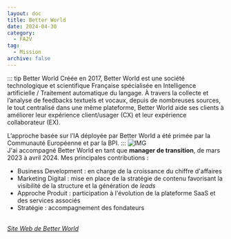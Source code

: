 ```yaml
---
layout: doc
title: Better World
date: 2024-04-30
category:
  - FA2V
tag:
  - Mission
archive: false
---
```


::: tip Better World
Créée en 2017, Better World est une société technologique et scientifique Française spécialisée en Intelligence artificielle / Traitement automatique du langage. À travers la collecte et l’analyse de feedbacks textuels et vocaux, depuis de nombreuses sources, le tout centralisé dans une même plateforme, Better World aide ses clients à améliorer leur expérience client/usager (CX) et leur expérience collaborateur (EX).

L’approche basée sur l’IA déployée par Better World a été primée par la Communauté Européenne et par la BPI.
:::
![IMG](/assets/img/logo_bw.webp "Product management")
<br>
J'ai accompagné Better World en tant que **manager de transition**, de mars 2023 à avril 2024. Mes principales contributions :

- Business Development : en charge de la croissance du chiffre d'affaires
- Marketing Digital : mise en place de la stratégie de contenu favorisant la visibilité de la structure et la génération de _leads_
- Approche Produit : participation à l'évolution de la plateforme SaaS et des services associés
- Stratégie : accompagnement des fondateurs

<br>
<i><a target="_blank" href="https://www.better-world.io">Site Web de Better World</a></i>
